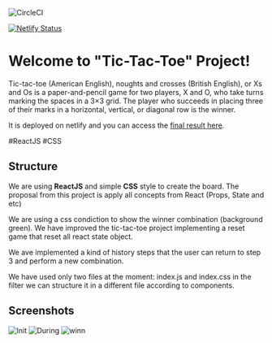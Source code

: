 ![CircleCI](https://circleci.com/gh/circleci/circleci-docs/tree/teesloane-patch-5.svg?style=svg)

[![Netlify Status](https://api.netlify.com/api/v1/badges/d2a5e016-78d6-4cda-8a5c-0decb973e493/deploy-status)](https://app.netlify.com/sites/tic-tac-toe-tiago/deploys)

# Welcome to "Tic-Tac-Toe" Project! 

Tic-tac-toe (American English), noughts and crosses (British English), or Xs and Os is a paper-and-pencil game for two players, X and O, who take turns marking the spaces in a 3×3 grid. The player who succeeds in placing three of their marks in a horizontal, vertical, or diagonal row is the winner.

It is deployed on netlify and you can access the [final result here](https://tic-tac-toe-tiago.netlify.app/).

#ReactJS #CSS

## Structure

We are using **ReactJS** and simple **CSS** style to create the board. The proposal from this project is apply all concepts from React (Props, State and etc)

We are using a css condiction to show the winner combination (background green). We have improved the tic-tac-toe project implementing a reset game that reset all react state object.

We ave implemented a kind of history steps that the user can return to step 3 and perform a new combination.

We have used only two files at the moment: index.js and index.css in the filter we can structure it in a different file according to components.

## Screenshots 

![Init](https://user-images.githubusercontent.com/62657321/82128969-c0df4380-9795-11ea-9e59-b1cff739144d.PNG)
![During](https://user-images.githubusercontent.com/62657321/82128967-c046ad00-9795-11ea-82fc-820a72511bc0.PNG)
![winn](https://user-images.githubusercontent.com/62657321/82128971-c177da00-9795-11ea-8781-7767b539a298.PNG)
